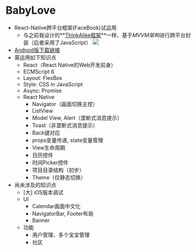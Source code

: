 # BabyLove

- React-Native跨平台框架(FaceBook)试运用
  - 与之前我设计的**[ThinkAlike框架](http://github.com/tiancheng2000/ThinkAlike)**一样、基于*MVVM架构*进行跨平台封装（后者采用了JavaScript）
![](https://raw.github.com/tiancheng2000/BabyLove/master/screenshot/ActivityListView.png)
- [Android版下载链接](http://pan.baidu.com/s/1boIUlbD)
- 需运用如下知识点
  - React（React Native的Web开发前身）
  - ECMScript 6
  - Layout: FlexBox
  - Style: CSS in JavaScript
  - Async: Promise
  - React Native
    - Navigator（画面切换主控）
    - ListView
    - Model View, Alert（垄断式消息提示）
    - Toast（非垄断式消息提示）
    - Back键对应
    - props变量传递, state变量管理
    - View生命周期
    - 日历控件
    - 时间Picker控件
    - 项目目录结构（初步）
    - Theme（仅静态切换）
- 尚未涉及的知识点
  - [大] iOS版本调试
  - UI
    - Calendar画面中文化
    - NavigatorBar, Footer布局
    - Banner
  - 功能
    - 用户管理、多个宝宝管理
    - 社区
